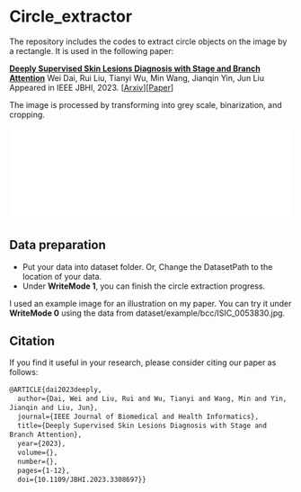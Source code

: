 # Circle_extractor
The repository includes the codes to extract circle objects on the image by a rectangle. It is used in the following paper:

[**Deeply Supervised Skin Lesions Diagnosis with Stage and Branch Attention**](https://ieeexplore.ieee.org/document/10230242)
Wei Dai, Rui Liu, Tianyi Wu, Min Wang, Jianqin Yin, Jun Liu        
Appeared in IEEE JBHI, 2023. [[Arxiv](https://arxiv.org/abs/2205.04326)][[Paper](https://ieeexplore.ieee.org/document/10230242)]

The image is processed by transforming into grey scale, binarization, and cropping.

<p align="left"> <img src=CE.gif align="center" width="1080px">

## Data preparation

- Put your data into dataset folder. Or, Change the DatasetPath to the location of your data.
- Under **WriteMode 1**, you can finish the circle extraction progress.

I used an example image for an illustration on my paper. You can try it under **WriteMode 0** using the data from dataset/example/bcc/ISIC_0053830.jpg.

## Citation

If you find it useful in your research, please consider citing our paper as follows:

```
@ARTICLE{dai2023deeply,
  author={Dai, Wei and Liu, Rui and Wu, Tianyi and Wang, Min and Yin, Jianqin and Liu, Jun},
  journal={IEEE Journal of Biomedical and Health Informatics}, 
  title={Deeply Supervised Skin Lesions Diagnosis with Stage and Branch Attention}, 
  year={2023},
  volume={},
  number={},
  pages={1-12},
  doi={10.1109/JBHI.2023.3308697}}
```

